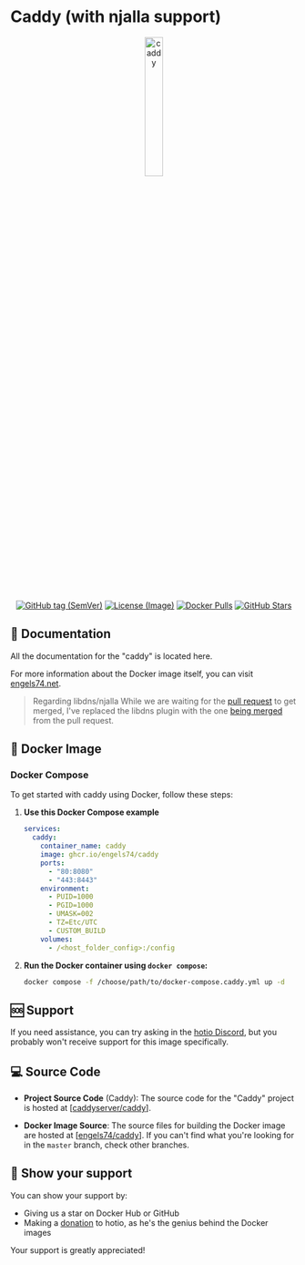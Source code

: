 # Caddy (with njalla support)

<p align="center">
  <img src="https://i.imgur.com/BPSYXLw.png" alt="caddy" style="width: 25%;"/>
</p>

<p align="center">
  <a href="https://github.com/engels74/caddy"><img src="https://img.shields.io/docker/v/engels74/caddy?sort=semver" alt="GitHub tag (SemVer)"></a>
  <a href="https://github.com/engels74/caddy/blob/master/LICENSE"><img src="https://img.shields.io/badge/License%20(Image)-GPL--3.0-orange" alt="License (Image)"></a>
  <a href="https://hub.docker.com/r/engels74/caddy"><img src="https://img.shields.io/docker/pulls/engels74/caddy.svg" alt="Docker Pulls"></a>
  <a href="https://github.com/engels74/caddy/stargazers"><img src="https://img.shields.io/github/stars/engels74/caddy.svg" alt="GitHub Stars"></a>
</p>

## 📖 Documentation

All the documentation for the "caddy" is located here.

For more information about the Docker image itself, you can visit [engels74.net](https://engels74.net/containers/caddy).

> Regarding libdns/njalla
> While we are waiting for the [pull request](https://github.com/libdns/njalla/pull/2) to get merged, I've replaced the libdns plugin with the one [being merged](https://github.com/engels74/libdns-njalla) from the pull request.

## 🐋 Docker Image

### Docker Compose

To get started with caddy using Docker, follow these steps:

1. **Use this Docker Compose example**
    ```yaml
	services:
	  caddy:
	    container_name: caddy
	    image: ghcr.io/engels74/caddy
	    ports:
	      - "80:8080"
	      - "443:8443"
	    environment:
	      - PUID=1000
	      - PGID=1000
	      - UMASK=002
	      - TZ=Etc/UTC
	      - CUSTOM_BUILD
	    volumes:
	      - /<host_folder_config>:/config
    ```

2. **Run the Docker container using `docker compose`:**
    ```sh
    docker compose -f /choose/path/to/docker-compose.caddy.yml up -d
    ```

## 🆘 Support

If you need assistance, you can try asking in the [hotio Discord](https://hotio.dev/discord), but you probably won't receive support for this image specifically.

## 💻 Source Code

- **Project Source Code** (Caddy): The source code for the "Caddy" project is hosted at [[caddyserver/caddy](https://github.com/caddyserver/caddy)].

- **Docker Image Source**: The source files for building the Docker image are hosted at [[engels74/caddy](https://github.com/engels74/caddy)]. If you can't find what you're looking for in the `master` branch, check other branches.

## 🌟 Show your support

You can show your support by:
- Giving us a star on Docker Hub or GitHub
- Making a [donation](https://hotio.dev/donate) to hotio, as he's the genius behind the Docker images

Your support is greatly appreciated!

